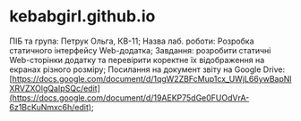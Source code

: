 # kebabgirl.github.io

ПІБ та група: Петрук Ольга, КВ-11; 
Назва лаб. роботи: Розробка статичного інтерфейсу Web-додатка; 
Завдання: розробити статичні Web-сторінки додатку та перевірити коректне їх відображення на екранах різного розміру; 
Посилання на документ звіту на Google Drive: [https://docs.google.com/document/d/1qgW2ZBFcMup1cx_UWjL66ywBapNlXRVZXOlgQaIpSQc/edit](https://docs.google.com/document/d/19AEKP75dGe0FUOdVrA-6z1BcKuNmxc6h/edit); 
